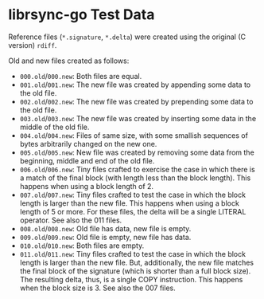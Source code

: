 # librsync-go Test Data

Reference files (`*.signature`, `*.delta`) were created using the original (C
version) `rdiff`.

Old and new files created as follows:

* `000.old`/`000.new`: Both files are equal.
* `001.old`/`001.new`: The new file was created by appending some data to the
  old file.
* `002.old`/`002.new`: The new file was created by prepending some data to the
  old file.
* `003.old`/`003.new`: The new file was created by inserting some data in the
  middle of the old file.
* `004.old`/`004.new`: Files of same size, with some smallish sequences of bytes
  arbitrarily changed on the new one.
* `005.old`/`005.new`: New file was created by removing some data from the
  beginning, middle and end of the old file.
* `006.old`/`006.new`: Tiny files crafted to exercise the case in which there
  is a match of the final block (with length less than the block length). This
  happens when using a block length of 2.
* `007.old`/`007.new`: Tiny files crafted to test the case in which the block
  length is larger than the new file. This happens when using a block length of
  5 or more. For these files, the delta will be a single LITERAL operator. See
  also the 011 files.
* `008.old`/`008.new`: Old file has data, new file is empty.
* `009.old`/`009.new`: Old file is empty, new file has data.
* `010.old`/`010.new`: Both files are empty.
* `011.old`/`011.new`: Tiny files crafted to test the case in which the block
  length is larger than the new file. But, additionally, the new file matches
  the final block of the signature (which is shorter than a full block size).
  The resulting delta, thus, is a single COPY instruction. This happens when the
  block size is 3. See also the 007 files.
